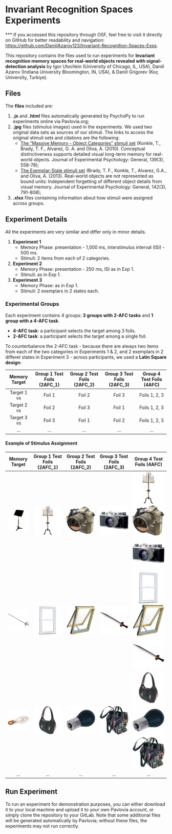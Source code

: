 # Invariant Recognition Spaces Experiments

*** If you accessed this repository through OSF, feel free to visit it directly on GitHub for better readability and navigation: https://github.com/DaniilAzarov123/Invariant-Recognition-Spaces-Exps.

This repository contains the files used to run experiments for **Invariant recognition memory spaces for real-world objects revealed with signal-detection analysis** by Igor Utochkin (University of Chicago, IL, USA),  Daniil Azarov (Indiana University Bloomington, IN, USA), & Daniil Grigorev (Koç University, Turkiye).

## Files

The **files** included are:
1. **.js** and **.html** files automatically generated by PsychoPy to run experiments online via Pavlovia.org;
2. **.jpg** files (stimulus images) used in the experiments. We used two original data sets as sources of our stimuli. The links to access the original stimuli sets and citations are the following:
   - [The “Massive Memory - Object Categories” stimuli set](https://bradylab.ucsd.edu/stimuli.html) (Konkle, T., Brady, T. F., Alvarez, G. A. and Oliva, A. (2010). Conceptual distinctiveness supports detailed visual long-term memory for real-world objects. Journal of Experimental Psychology: General, 139(3), 558-78);
   -  [The Exemplar-State stimuli set](https://bradylab.ucsd.edu/stimuli.html) (Brady, T. F., Konkle, T., Alvarez, G.A., and Oliva, A. (2013). Real-world objects are not represented as bound units: Independent forgetting of different object details from visual memory. Journal of Experimental Psychology: General, 142(3), 791-808);
4. **.xlsx** files containing information about how stimuli were assigned across groups.

## Experiment Details

All the experiments are very similar and differ only in minor details.

1. **Experiment 1**
   - Memory Phase: presentation - 1,000 ms, interstimulus interval (ISI) - 500 ms.
   - Stimuli: 2 items from each of 2 categories.
2. **Experiment 2**
   - Memory Phase: presentation - 250 ms, ISI as in Exp 1.
   - Stimuli: as in Exp 1.
3. **Experiment 3**
   - Memory Phase: as in Exp 1.
   - Stimuli: 2 exemplars in 2 states each.

### Experimental Groups

Each experiment contains 4 groups: **3 groups with 2-AFC tasks** and **1 group with a 4-AFC task**.
- **4-AFC task**: a participant selects the target among 3 foils.
- **2-AFC task**: a participant selects the target among a single foil.

To counterbalance the 2-AFC task - because there are always two items from each of the two categories in Experiments 1 & 2, and 2 exemplars in 2 differet states in Experiment 3 - across participants, we used a **Latin Square design**:

|Memory Target | Group 1 Test Foils (2AFC_1)| Group 2 Test Foils (2AFC_2)| Group 3 Test Foils (2AFC_3)| Group 4 Test Foils (4AFC)|
|:-----------:|:-----------:|:----------:|:----------:|:----------:|
|Target 1 vs| Foil 1    | Foil 2   | Foil 3   |Foils 1, 2, 3 |
|Target 2 vs| Foil 2    | Foil 3   | Foil 1   |Foils 1, 2, 3 |
|Target 3 vs| Foil 3    | Foil 1   | Foil 2   |Foils 1, 2, 3 |
|...        | ...       | ...      | ...      |...           |

#### Example of Stimulus Assignment

|Memory Target | Group 1 Test Foils (2AFC_1)| Group 2 Test Foils (2AFC_2)| Group 3 Test Foils (2AFC_3)| Group 4 Test Foils (4AFC)|
|:-----------:|:-----------:|:----------:|:----------:|:----------:|
|<img src="Exp1/4afc/resources/AMUSICSTA.jpg" width="100"/>|<img src="Exp1/4afc/resources/AMUSTAND7.jpg" width="100"/>|<img src="Exp1/4afc/resources/DCS315 Camera.jpg" width="100"/>|<img src="Exp1/4afc/resources/ACAMERA29.jpg" width="100"/>|<img src="Exp1/4afc/resources/AMUSTAND7.jpg" width="100"/><img src="Exp1/4afc/resources/DCS315 Camera.jpg" width="100"/><img src="Exp1/4afc/resources/ACAMERA29.jpg" width="100"/>|
|<img src="Exp1/4afc/resources/swords_western_tizona_of_charles_v.jpg" width="100"/>|<img src="Exp1/4afc/resources/69d21be1-3163-4aef-aacd-df4baeab9701_300.jpg" width="100"/>|<img src="Exp1/4afc/resources/6c3c44f0-41f2-41fa-831e-2b89123d0236_300.jpg" width="100"/>|<img src="Exp1/4afc/resources/swords_gladiator_sword_of_tigris.jpg" width="100"/>|<img src="Exp1/4afc/resources/69d21be1-3163-4aef-aacd-df4baeab9701_300.jpg" width="100"/><img src="Exp1/4afc/resources/6c3c44f0-41f2-41fa-831e-2b89123d0236_300.jpg" width="100"/><img src="Exp1/4afc/resources/swords_gladiator_sword_of_tigris.jpg" width="100"/>|
|<img src="Exp1/4afc/resources/replacementbulb2.jpg" width="100"/>|<img src="Exp1/4afc/resources/stingray-leather-hobo-handbag-1.jpg" width="100"/>|<img src="Exp1/4afc/resources/lightbulb28.jpg" width="100"/>|<img src="Exp1/4afc/resources/AHANDBAG6.jpg" width="100"/>|<img src="Exp1/4afc/resources/stingray-leather-hobo-handbag-1.jpg" width="100"/><img src="Exp1/4afc/resources/lightbulb28.jpg" width="100"/><img src="Exp1/4afc/resources/AHANDBAG6.jpg" width="100"/>|
|...        | ...       | ...      | ...      | ...      |

## Run Experiment
To run an experiment for demonstration purposes, you can either download it to your local machine and upload it to your own Pavlovia account, or simply clone the repository to your GitLab. Note that some additional files will be generated automatically by Pavlovia; without these files, the experiments may not run correctly.
